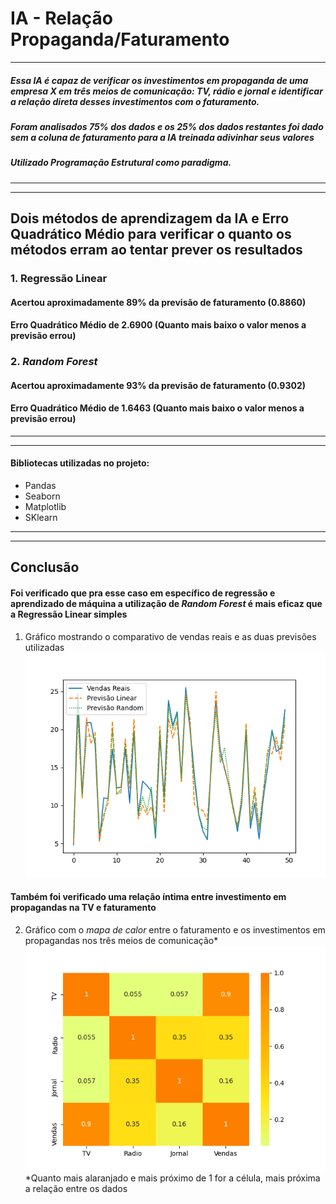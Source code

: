 # **IA** - Relação Propaganda/Faturamento
_______________________________________________
##### Essa IA é capaz de verificar os investimentos em propaganda de uma empresa X em três meios de comunicação: TV, rádio e jornal e identificar a relação direta desses investimentos com o faturamento.
##### Foram analisados 75% dos dados e os 25% dos dados restantes foi dado sem a coluna de faturamento para a IA treinada adivinhar seus valores
##### Utilizado Programação Estrutural como paradigma.
_______________________________________________
_______________________________________________

## Dois métodos de aprendizagem da IA e Erro Quadrático Médio para verificar o quanto os métodos erram ao tentar prever os resultados

### 1. Regressão Linear
#### Acertou aproximadamente 89% da previsão de faturamento (0.8860)
#### Erro Quadrático Médio de 2.6900 (Quanto mais baixo o valor menos a previsão errou)

### 2. *Random Forest*
#### Acertou aproximadamente 93% da previsão de faturamento (0.9302)
#### Erro Quadrático Médio de 1.6463 (Quanto mais baixo o valor menos a previsão errou)

_______________________________________________
_______________________________________________
#### Bibliotecas utilizadas no projeto:
* Pandas
* Seaborn
* Matplotlib
* SKlearn
_______________________________________________
_______________________________________________

## Conclusão

#### Foi verificado que pra esse caso em específico de regressão e aprendizado de máquina a utilização de *Random Forest* é mais eficaz que a Regressão Linear simples
1. Gráfico mostrando o comparativo de vendas reais e as duas previsões utilizadas
![previsões](Figure_3.png)

#### Também foi verificado uma relação íntima entre investimento em propagandas na TV e faturamento
2. Gráfico com o *mapa de calor* entre o faturamento e os investimentos em propagandas nos três meios de comunicação*
![mapa de calor](Figure_2.png)<br/>
*Quanto mais alaranjado e mais próximo de 1 for a célula, mais próxima a relação entre os dados